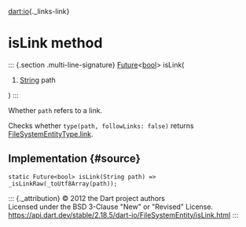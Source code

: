 [dart:io](../../dart-io/dart-io-library){._links-link}

isLink method
=============

::: {.section .multi-line-signature}
[Future](../../dart-async/future-class)\<[bool](../../dart-core/bool-class)\>
isLink(

1.  [String](../../dart-core/string-class) path

)
:::

Whether `path` refers to a link.

Checks whether `type(path, followLinks: false)` returns
[FileSystemEntityType.link](../filesystementitytype/link-constant).

Implementation {#source}
--------------

``` {.language-dart data-language="dart"}
static Future<bool> isLink(String path) => _isLinkRaw(_toUtf8Array(path));
```

::: {._attribution}
© 2012 the Dart project authors\
Licensed under the BSD 3-Clause \"New\" or \"Revised\" License.\
<https://api.dart.dev/stable/2.18.5/dart-io/FileSystemEntity/isLink.html>
:::
